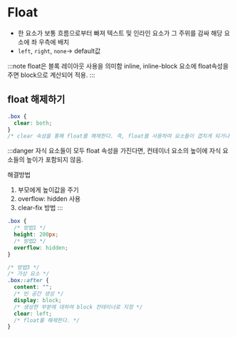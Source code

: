 # Float

- 한 요소가 보통 흐름으로부터 빠져 텍스트 및 인라인 요소가 그 주위를 감싸 해당 요소에 좌 우측에 배치
- `left`, `right`, `none`-> default값

:::note
float은 블록 레이아웃 사용을 의미함
inline, inline-block 요소에 float속성을 주면 block으로 계산되어 적용.
:::

## float 해제하기

```css
.box {
  clear: both;
}
/* clear 속성을 통해 float를 해제한다. 즉, float를 사용하여 요소들이 겹치게 되거나 그 주변을 둘러 쌓을 때, float를 더 이상 사용하지 않고 그 전의 상태로 돌리고 싶다면 clear를 쓰는 것이다.*/
```

:::danger
자식 요소들이 모두 float 속성을 가진다면, 컨테이너 요소의 높이에 자식 요소들의 높이가 포함되지 않음.

해결방법
1. 부모에게 높이값을 주기
2. overflow: hidden 사용
3. clear-fix 방법
:::

```css
.box {
  /* 방법1 */
  height: 200px;
  /* 방법2 */
  overflow: hidden;
}

/* 방법3 */
/* 가상 요소 */
.box::after {
  content: "";
  /* 빈 공간 생성 */
  display: block;
  /* 생성한 부분에 대하여 block 컨테이너로 지정 */
  clear: left;
  /* float를 해제한다. */
}
```
